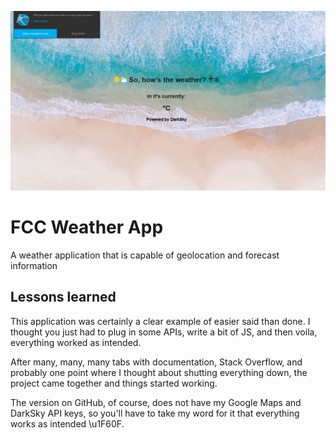 ![WeatherApp](weather_app.png)
# FCC Weather App
A weather application that is capable of geolocation and forecast information

## Lessons learned

This application was certainly a clear example of easier said than done. I thought you just had to plug in some APIs, write a bit of JS, and then voila, everything worked as intended.

After many, many, many tabs with documentation, Stack Overflow, and probably one point where I thought about shutting everything down, the project came together and things started working.

The version on GitHub, of course, does not have my Google Maps and DarkSky API keys, so you'll have to take my word for it that everything works as intended \u1F60F.